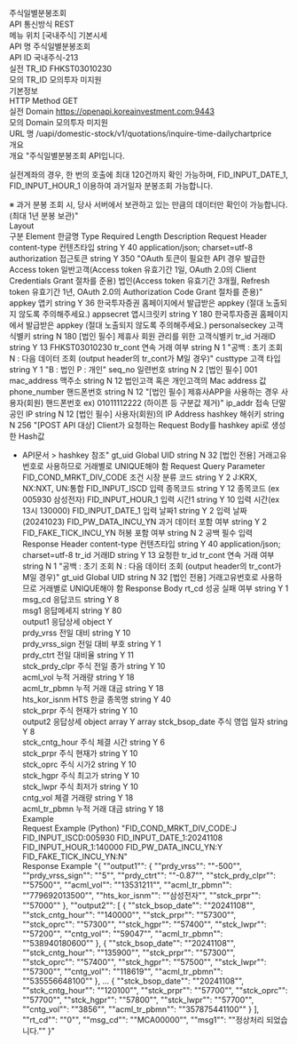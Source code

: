 주식일별분봉조회						
API 통신방식	REST					
메뉴 위치	[국내주식] 기본시세					
API 명	주식일별분봉조회					
API ID	국내주식-213					
실전 TR_ID	FHKST03010230					
모의 TR_ID	모의투자 미지원					
기본정보						
HTTP Method	GET					
실전 Domain	https://openapi.koreainvestment.com:9443					
모의 Domain	모의투자 미지원					
URL 명	/uapi/domestic-stock/v1/quotations/inquire-time-dailychartprice					
개요						
개요	"주식일별분봉조회 API입니다. 

실전계좌의 경우, 한 번의 호출에 최대 120건까지 확인 가능하며, 
FID_INPUT_DATE_1, FID_INPUT_HOUR_1 이용하여 과거일자 분봉조회 가능합니다.

※ 과거 분봉 조회 시, 당사 서버에서 보관하고 있는 만큼의 데이터만 확인이 가능합니다. (최대 1년 분봉 보관)"					
Layout						
구분	Element	한글명	Type	Required	Length	Description
Request Header	content-type	컨텐츠타입	string	Y	40	application/json; charset=utf-8
    authorization	접근토큰	string	Y	350	"OAuth 토큰이 필요한 API 경우 발급한 Access token 
일반고객(Access token 유효기간 1일, OAuth 2.0의 Client Credentials Grant 절차를 준용) 
법인(Access token 유효기간 3개월, Refresh token 유효기간 1년, OAuth 2.0의 Authorization Code Grant 절차를 준용)"
    appkey	앱키	string	Y	36	한국투자증권 홈페이지에서 발급받은 appkey (절대 노출되지 않도록 주의해주세요.)
    appsecret	앱시크릿키	string	Y	180	한국투자증권 홈페이지에서 발급받은 appkey (절대 노출되지 않도록 주의해주세요.)
    personalseckey	고객식별키	string	N	180	[법인 필수] 제휴사 회원 관리를 위한 고객식별키
    tr_id	거래ID	string	Y	13	FHKST03010230
    tr_cont	연속 거래 여부	string	N	1	"공백 : 초기 조회 
N : 다음 데이터 조회 (output header의 tr_cont가 M일 경우)"
    custtype	고객 타입	string	Y	1	"B : 법인 
P : 개인"
    seq_no	일련번호	string	N	2	[법인 필수] 001
    mac_address	맥주소	string	N	12	법인고객 혹은 개인고객의 Mac address 값
    phone_number	핸드폰번호	string	N	12	"[법인 필수] 제휴사APP을 사용하는 경우 사용자(회원) 핸드폰번호 
ex) 01011112222 (하이픈 등 구분값 제거)"
    ip_addr	접속 단말 공인 IP	string	N	12	[법인 필수] 사용자(회원)의 IP Address
    hashkey	해쉬키	string	N	256	"[POST API 대상] Client가 요청하는 Request Body를 hashkey api로 생성한 Hash값 
* API문서 > hashkey 참조"
    gt_uid	Global UID	string	N	32	[법인 전용] 거래고유번호로 사용하므로 거래별로 UNIQUE해야 함
Request Query Parameter	FID_COND_MRKT_DIV_CODE	조건 시장 분류 코드	string	Y	2	J:KRX, NX:NXT, UN:통합
    FID_INPUT_ISCD	입력 종목코드	string	Y	12	종목코드 (ex 005930 삼성전자)
    FID_INPUT_HOUR_1	입력 시간1	string	Y	10	입력 시간(ex 13시 130000)
    FID_INPUT_DATE_1	입력 날짜1	string	Y	2	입력 날짜(20241023)
    FID_PW_DATA_INCU_YN	과거 데이터 포함 여부 	string	Y	2	 
    FID_FAKE_TICK_INCU_YN	허봉 포함 여부	string	N	2	공백 필수 입력
Response Header	content-type	컨텐츠타입	string	Y	40	application/json; charset=utf-8
    tr_id	거래ID	string	Y	13	요청한 tr_id
    tr_cont	연속 거래 여부	string	N	1	"공백 : 초기 조회 
N : 다음 데이터 조회 (output header의 tr_cont가 M일 경우)"
    gt_uid	Global UID	string	N	32	[법인 전용] 거래고유번호로 사용하므로 거래별로 UNIQUE해야 함
Response Body	rt_cd	성공 실패 여부	string	Y	1	 
    msg_cd	응답코드	string	Y	8	 
    msg1	응답메세지	string	Y	80	 
    output1	응답상세	object	Y	 	
    prdy_vrss	전일 대비 	string	Y	10	 
    prdy_vrss_sign	전일 대비 부호	string	Y	1	 
    prdy_ctrt	전일 대비율	string	Y	11	 
    stck_prdy_clpr	주식 전일 종가	string	Y	10	 
    acml_vol	누적 거래량	string	Y	18	 
    acml_tr_pbmn	누적 거래 대금	string	Y	18	 
    hts_kor_isnm	HTS 한글 종목명	string	Y	40	 
    stck_prpr	주식 현재가	string	Y	10	 
    output2	응답상세	object array	Y	 	array
    stck_bsop_date	주식 영업 일자	string	Y	8	 
    stck_cntg_hour	주식 체결 시간	string	Y	6	 
    stck_prpr	주식 현재가	string	Y	10	 
    stck_oprc	주식 시가2	string	Y	10	 
    stck_hgpr	주식 최고가	string	Y	10	 
    stck_lwpr	주식 최저가	string	Y	10	 
    cntg_vol	체결 거래량	string	Y	18	 
    acml_tr_pbmn	누적 거래 대금	string	Y	18	 
Example						
Request Example (Python)	"FID_COND_MRKT_DIV_CODE:J
FID_INPUT_ISCD:005930
FID_INPUT_DATE_1:20241108
FID_INPUT_HOUR_1:140000
FID_PW_DATA_INCU_YN:Y
FID_FAKE_TICK_INCU_YN:N"					
Response Example	"{
    ""output1"": {
        ""prdy_vrss"": ""-500"",
        ""prdy_vrss_sign"": ""5"",
        ""prdy_ctrt"": ""-0.87"",
        ""stck_prdy_clpr"": ""57500"",
        ""acml_vol"": ""13531211"",
        ""acml_tr_pbmn"": ""779692013500"",
        ""hts_kor_isnm"": ""삼성전자"",
        ""stck_prpr"": ""57000""
    },
    ""output2"": [
        {
            ""stck_bsop_date"": ""20241108"",
            ""stck_cntg_hour"": ""140000"",
            ""stck_prpr"": ""57300"",
            ""stck_oprc"": ""57300"",
            ""stck_hgpr"": ""57400"",
            ""stck_lwpr"": ""57200"",
            ""cntg_vol"": ""59047"",
            ""acml_tr_pbmn"": ""538940180600""
        },
        {
            ""stck_bsop_date"": ""20241108"",
            ""stck_cntg_hour"": ""135900"",
            ""stck_prpr"": ""57300"",
            ""stck_oprc"": ""57400"",
            ""stck_hgpr"": ""57500"",
            ""stck_lwpr"": ""57300"",
            ""cntg_vol"": ""118619"",
            ""acml_tr_pbmn"": ""535556648100""
        },
        ...
        {
            ""stck_bsop_date"": ""20241108"",
            ""stck_cntg_hour"": ""120100"",
            ""stck_prpr"": ""57700"",
            ""stck_oprc"": ""57700"",
            ""stck_hgpr"": ""57800"",
            ""stck_lwpr"": ""57700"",
            ""cntg_vol"": ""3856"",
            ""acml_tr_pbmn"": ""357875441100""
        }
    ],
    ""rt_cd"": ""0"",
    ""msg_cd"": ""MCA00000"",
    ""msg1"": ""정상처리 되었습니다.""
}"					
